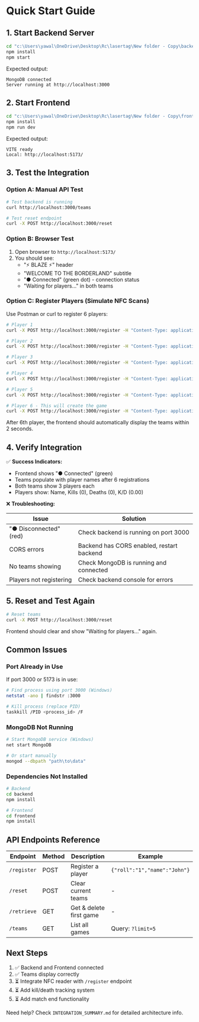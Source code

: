 # Quick Start Guide

## 1. Start Backend Server

```bash
cd "c:\Users\yawal\OneDrive\Desktop\Rc\lasertag\New folder - Copy\backend"
npm install
npm start
```

Expected output:
```
MongoDB connected
Server running at http://localhost:3000
```

## 2. Start Frontend

```bash
cd "c:\Users\yawal\OneDrive\Desktop\Rc\lasertag\New folder - Copy\frontend"
npm install
npm run dev
```

Expected output:
```
VITE ready
Local: http://localhost:5173/
```

## 3. Test the Integration

### Option A: Manual API Test
```bash
# Test backend is running
curl http://localhost:3000/teams

# Test reset endpoint
curl -X POST http://localhost:3000/reset
```

### Option B: Browser Test
1. Open browser to `http://localhost:5173/`
2. You should see:
   - "⚡ BLAZE ⚡" header
   - "WELCOME TO THE BORDERLAND" subtitle
   - "● Connected" (green dot) - connection status
   - "Waiting for players..." in both teams

### Option C: Register Players (Simulate NFC Scans)

Use Postman or curl to register 6 players:

```bash
# Player 1
curl -X POST http://localhost:3000/register -H "Content-Type: application/json" -d "{\"roll\":\"1\",\"name\":\"Player1\"}"

# Player 2
curl -X POST http://localhost:3000/register -H "Content-Type: application/json" -d "{\"roll\":\"1\",\"name\":\"Player2\"}"

# Player 3
curl -X POST http://localhost:3000/register -H "Content-Type: application/json" -d "{\"roll\":\"1\",\"name\":\"Player3\"}"

# Player 4
curl -X POST http://localhost:3000/register -H "Content-Type: application/json" -d "{\"roll\":\"1\",\"name\":\"Player4\"}"

# Player 5
curl -X POST http://localhost:3000/register -H "Content-Type: application/json" -d "{\"roll\":\"1\",\"name\":\"Player5\"}"

# Player 6 - This will create the game
curl -X POST http://localhost:3000/register -H "Content-Type: application/json" -d "{\"roll\":\"1\",\"name\":\"Player6\"}"
```

After 6th player, the frontend should automatically display the teams within 2 seconds.

## 4. Verify Integration

✅ **Success Indicators:**
- Frontend shows "● Connected" (green)
- Teams populate with player names after 6 registrations
- Both teams show 3 players each
- Players show: Name, Kills (0), Deaths (0), K/D (0.00)

❌ **Troubleshooting:**

| Issue | Solution |
|-------|----------|
| "● Disconnected" (red) | Check backend is running on port 3000 |
| CORS errors | Backend has CORS enabled, restart backend |
| No teams showing | Check MongoDB is running and connected |
| Players not registering | Check backend console for errors |

## 5. Reset and Test Again

```bash
# Reset teams
curl -X POST http://localhost:3000/reset
```

Frontend should clear and show "Waiting for players..." again.

## Common Issues

### Port Already in Use
If port 3000 or 5173 is in use:

```bash
# Find process using port 3000 (Windows)
netstat -ano | findstr :3000

# Kill process (replace PID)
taskkill /PID <process_id> /F
```

### MongoDB Not Running
```bash
# Start MongoDB service (Windows)
net start MongoDB

# Or start manually
mongod --dbpath "path\to\data"
```

### Dependencies Not Installed
```bash
# Backend
cd backend
npm install

# Frontend  
cd frontend
npm install
```

## API Endpoints Reference

| Endpoint | Method | Description | Example |
|----------|--------|-------------|---------|
| `/register` | POST | Register a player | `{"roll":"1","name":"John"}` |
| `/reset` | POST | Clear current teams | - |
| `/retrieve` | GET | Get & delete first game | - |
| `/teams` | GET | List all games | Query: `?limit=5` |

## Next Steps

1. ✅ Backend and Frontend connected
2. ✅ Teams display correctly
3. ⏳ Integrate NFC reader with `/register` endpoint
4. ⏳ Add kill/death tracking system
5. ⏳ Add match end functionality

Need help? Check `INTEGRATION_SUMMARY.md` for detailed architecture info.
